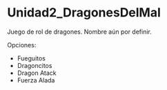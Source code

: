 # Unidad2_DragonesDelMal
Juego de rol de dragones.
Nombre aún por definir.

Opciones:
- Fueguitos
- Dragoncitos
- Dragon Atack
- Fuerza Alada
